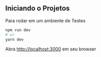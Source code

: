 ## Iniciando o Projetos

Para rodar em um ambiente de Testes

```bash
npm run dev
# or
yarn dev
```

Abra [http://localhost:3000](http://localhost:3000) em seu browser
